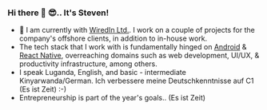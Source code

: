 ### Hi there 👋 :sunglasses:.. It's Steven! 
- 🔭 I am currently with [WiredIn Ltd.](https://www.wiredin.rw/). I work on a couple of projects for the company's offshore clients, in addition to in-house work.
- The tech stack that I work with is fundamentally hinged on [Android](https://www.android.com/) & [React Native](https://www.android.com/), overreaching domains such as web development, UI/UX, & productivity infrastructure, among others.
- I speak Luganda, English, and basic - intermediate Kinyarwanda/German. Ich verbessere meine Deutschkenntnisse auf C1 (Es ist Zeit) :-)
- Entrepreneurship is part of the year's goals.. (Es ist Zeit)

<!--
**skijooma/skijooma** is a ✨ _special_ ✨ repository because its `README.md` (this file) appears on your GitHub profile.

Here are some ideas to get you started:

- 🔭 I currently work with [WiredIn Ltd.](https://www.wiredin.rw/). I work on a couple of projects for the company's offshore clients, in addition to in-house work.
- 🌱 I’m currently learning ...
- 👯 I’m looking to collaborate on ...
- 🤔 I’m looking for help with ...
- 💬 Ask me about ...
- 📫 How to reach me: ...
- 😄 Pronouns: ...
- ⚡ Fun fact: ...
-->
